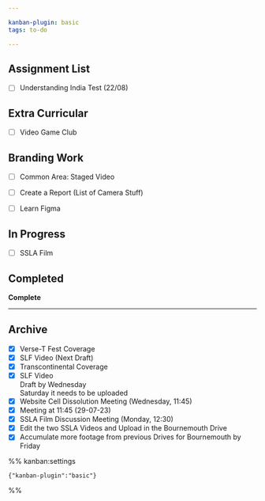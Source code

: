 ```yaml
---

kanban-plugin: basic
tags: to-do

---
```


## Assignment List

- [ ] Understanding India Test (22/08)


## Extra Curricular

- [ ] Video Game Club


## Branding Work

- [ ] Common Area: Staged Video
- [ ] Create a Report (List of Camera Stuff)
- [ ] Learn Figma


## In Progress

- [ ] SSLA Film


## Completed

**Complete**


***

## Archive

- [x] Verse-T Fest Coverage
- [x] SLF Video (Next Draft)
- [x] Transcontinental Coverage
- [x] SLF Video <br>Draft by Wednesday<br>Saturday it needs to be uploaded
- [x] Website Cell Dissolution Meeting (Wednesday, 11:45)
- [x] Meeting at 11:45 (29-07-23)
- [x] SSLA Film Discussion Meeting (Monday, 12:30)
- [x] Edit the two SSLA Videos and Upload in the Bournemouth Drive
- [x] Accumulate more footage from previous Drives for Bournemouth by Friday

%% kanban:settings
```
{"kanban-plugin":"basic"}
```
%%